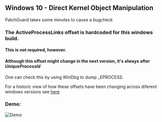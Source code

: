 ## Windows 10 - Direct Kernel Object Manipulation


PatchGuard takes some minutes to cause a bugcheck

### The ActiveProcessLinks offset is hardcoded for this windows build.

#### This is not required, however. 
#### Although this offset might change in the next version, it's  **always** after *UniqueProcessId* 

One can check this by using WinDbg to dump _EPROCESS.


For a historic view of how these offsets have been changing across diferent windows versions see [here](https://www.vergiliusproject.com)


### Demo:

![Demo](https://media3.giphy.com/media/Yn54nPMjvaHIfZcHUX/giphy.gif)
